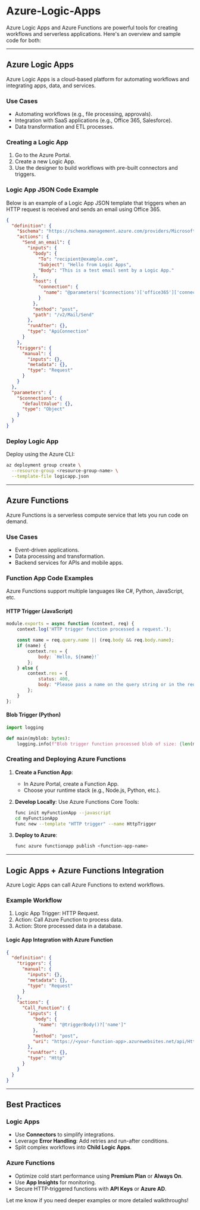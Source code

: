 # Azure-Logic-Apps

Azure Logic Apps and Azure Functions are powerful tools for creating workflows and serverless applications. Here's an overview and sample code for both:

---

## **Azure Logic Apps**
Azure Logic Apps is a cloud-based platform for automating workflows and integrating apps, data, and services.

### **Use Cases**
- Automating workflows (e.g., file processing, approvals).
- Integration with SaaS applications (e.g., Office 365, Salesforce).
- Data transformation and ETL processes.

### **Creating a Logic App**
1. Go to the Azure Portal.
2. Create a new Logic App.
3. Use the designer to build workflows with pre-built connectors and triggers.

### **Logic App JSON Code Example**
Below is an example of a Logic App JSON template that triggers when an HTTP request is received and sends an email using Office 365.

```json
{
  "definition": {
    "$schema": "https://schema.management.azure.com/providers/Microsoft.Logic/schemas/2016-06-01/workflowdefinition.json#",
    "actions": {
      "Send_an_email": {
        "inputs": {
          "body": {
            "To": "recipient@example.com",
            "Subject": "Hello from Logic Apps",
            "Body": "This is a test email sent by a Logic App."
          },
          "host": {
            "connection": {
              "name": "@parameters('$connections')['office365']['connectionId']"
            }
          },
          "method": "post",
          "path": "/v2/Mail/Send"
        },
        "runAfter": {},
        "type": "ApiConnection"
      }
    },
    "triggers": {
      "manual": {
        "inputs": {},
        "metadata": {},
        "type": "Request"
      }
    }
  },
  "parameters": {
    "$connections": {
      "defaultValue": {},
      "type": "Object"
    }
  }
}
```

### **Deploy Logic App**
Deploy using the Azure CLI:

```bash
az deployment group create \
  --resource-group <resource-group-name> \
  --template-file logicapp.json
```

---

## **Azure Functions**
Azure Functions is a serverless compute service that lets you run code on demand.

### **Use Cases**
- Event-driven applications.
- Data processing and transformation.
- Backend services for APIs and mobile apps.

### **Function App Code Examples**
Azure Functions support multiple languages like C#, Python, JavaScript, etc.

#### **HTTP Trigger (JavaScript)**
```javascript
module.exports = async function (context, req) {
    context.log('HTTP trigger function processed a request.');

    const name = req.query.name || (req.body && req.body.name);
    if (name) {
        context.res = {
            body: `Hello, ${name}!`
        };
    } else {
        context.res = {
            status: 400,
            body: "Please pass a name on the query string or in the request body"
        };
    }
};
```

#### **Blob Trigger (Python)**
```python
import logging

def main(myblob: bytes):
    logging.info(f"Blob trigger function processed blob of size: {len(myblob)} bytes")
```

### **Creating and Deploying Azure Functions**
1. **Create a Function App**:
   - In Azure Portal, create a Function App.
   - Choose your runtime stack (e.g., Node.js, Python, etc.).

2. **Develop Locally**:
   Use Azure Functions Core Tools:
   ```bash
   func init myFunctionApp --javascript
   cd myFunctionApp
   func new --template "HTTP trigger" --name HttpTrigger
   ```

3. **Deploy to Azure**:
   ```bash
   func azure functionapp publish <function-app-name>
   ```

---

## **Logic Apps + Azure Functions Integration**
Azure Logic Apps can call Azure Functions to extend workflows.

### **Example Workflow**
1. Logic App Trigger: HTTP Request.
2. Action: Call Azure Function to process data.
3. Action: Store processed data in a database.

#### **Logic App Integration with Azure Function**
```json
{
  "definition": {
    "triggers": {
      "manual": {
        "inputs": {},
        "metadata": {},
        "type": "Request"
      }
    },
    "actions": {
      "Call_Function": {
        "inputs": {
          "body": {
            "name": "@triggerBody()?['name']"
          },
          "method": "post",
          "uri": "https://<your-function-app>.azurewebsites.net/api/HttpTrigger"
        },
        "runAfter": {},
        "type": "Http"
      }
    }
  }
}
```

---

## **Best Practices**
### Logic Apps
- Use **Connectors** to simplify integrations.
- Leverage **Error Handling**: Add retries and run-after conditions.
- Split complex workflows into **Child Logic Apps**.

### Azure Functions
- Optimize cold start performance using **Premium Plan** or **Always On**.
- Use **App Insights** for monitoring.
- Secure HTTP-triggered functions with **API Keys** or **Azure AD**.

Let me know if you need deeper examples or more detailed walkthroughs!
